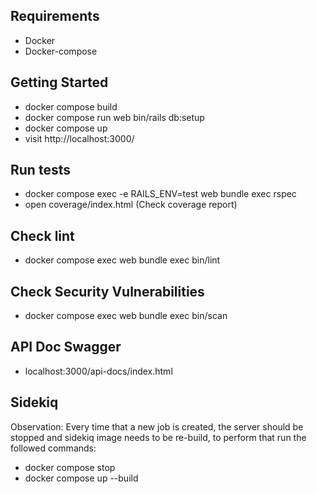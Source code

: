 ## Requirements
- Docker
- Docker-compose

## Getting Started
- docker compose build
- docker compose run web bin/rails db:setup
- docker compose up
- visit http://localhost:3000/

## Run tests
- docker compose exec -e RAILS_ENV=test web bundle exec rspec
- open coverage/index.html (Check coverage report)

## Check lint
- docker compose exec web bundle exec bin/lint

## Check Security Vulnerabilities
- docker compose exec web bundle exec bin/scan

## API Doc Swagger
- localhost:3000/api-docs/index.html

## Sidekiq

Observation: Every time that a new job is created, the server should be stopped and sidekiq image needs to be re-build, to perform that run the followed commands:

- docker compose stop
- docker compose up --build
